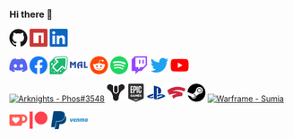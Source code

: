 ### Hi there 👋

<p align="left">
  <a href="https://github.com/peterthehan"><img alt="GitHub" height="32" width="32" src="assets/github.svg"></a>
  <a href="https://www.npmjs.com/~peterthehan"><img alt="npm" height="32" width="32" src="assets/npm.svg"></a>
  <a href="https://linkedin.com/in/peter-han"><img alt="LinkedIn" height="32" width="32" src="assets/linkedin.svg"></a>
</p>

<p align="left">
  <a href="https://discord.gg/WjEFnzC"><img alt="Discord - Miku#0039" title="Discord - Miku#0039" height="32" width="32" src="assets/discord.svg"></a>
  <a href="https://facebook.com/peterthehan"><img alt="Facebook" height="32" width="32" src="assets/facebook.svg"></a>
  <a href="https://imgur.com/user/PeterTheHan"><img alt="Imgur" height="32" width="32" src="assets/imgur.svg"></a>
  <a href="https://myanimelist.net/profile/PeterTheHan"><img alt="MyAnimeList" height="32" width="32" src="assets/myanimelist.svg"></a>
  <a href="https://reddit.com/user/PeterTheHan"><img alt="Reddit" height="32" width="32" src="assets/reddit.svg"></a>
  <a href="https://open.spotify.com/user/2145isvugpczeo2fgz6khel3y"><img alt="Spotify" height="32" width="32" src="assets/spotify.svg"></a>
  <a href="https://twitch.tv/peterthehan"><img alt="Twitch" height="32" width="32" src="assets/twitch.svg"></a>
  <a href="https://twitter.com/PeterTheHan"><img alt="Twitter" height="32" width="32" src="assets/twitter.svg"></a>
  <a href="https://youtube.com/channel/UC5QVwln-tycBa-CoB88a7wA"><img alt="YouTube" height="32" width="32" src="assets/youtube.svg"></a>
</p>

<p align="left">
  <a href="#"><img alt="Arknights - Phos#3548" title="Arknights - Phos#3548" height="32" width="32" src="assets/arknights.svg"></a>
  <a href="#"><img alt="Destiny 2 - Phos" title="Destiny 2 - Phos" height="32" width="32" src="assets/destiny.svg"></a>
  <a href="#"><img alt="Epic Games - PeterTheHan" title="Epic Games - PeterTheHan" height="32" width="32" src="assets/epicgames.svg"></a>
  <a href="#"><img alt="PlayStation - PeterTheHan" title="PlayStation - PeterTheHan" height="32" width="32" src="assets/playstation.svg"></a>
  <a href="https://stadia.com/profile/1536559313706186034"><img alt="Stadia - Phos" height="32" width="32" src="assets/stadia.svg"></a>
  <a href="https://steamcommunity.com/id/peterthehan"><img alt="Steam" height="32" width="32" src="assets/steam.svg"></a>
  <a href="#"><img alt="Warframe - Sumia" title="Warframe - Sumia" height="32" width="32" src="assets/warframe.svg"></a>
</p>

<p align="left">
  <a href="https://ko-fi.com/peterthehan"><img alt="Ko-fi" height="32" width="32" src="assets/kofi.svg"></a>
  <a href="https://patreon.com/peterthehan"><img alt="Patreon" height="32" width="32" src="assets/patreon.svg"></a>
  <a href="https://paypal.me/peterthehan"><img alt="PayPal" height="32" width="32" src="assets/paypal.svg"></a>
  <a href="https://venmo.com/peterthehan"><img alt="Venmo" height="32" width="32" src="assets/venmo.svg"></a>
</p>
